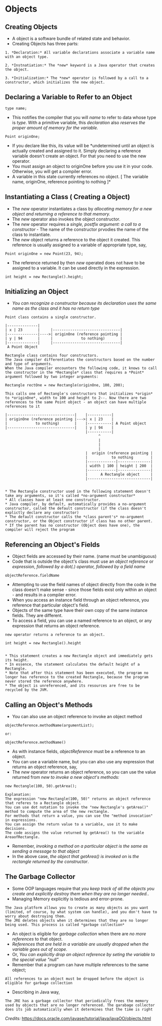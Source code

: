 # Objects
## Creating Objects
* A object is a software bundle of related state and behavior.
* Creating Objects has three parts:
```
1. *Declaration:* All variable declarations associate a variable name with an object type.

2. *Instnatiation:* The *new* keyword is a Java operator that creates the object.

3. *Initialization:* The *new* operator is followed by a call to a constructor, which initializes the new object.
```

## Declaring a Variable to Refer to an Object
```
type name;
```
* This notifies the compiler that you will *name* to refer to data whose type is *type*. With a primitive variable, this *declaration* also *reserves the proper amount of memory for the variable.*
```
Point originOne;
```
* If you declare like this, its value will be *undetermined until an object is actually created and assigned to it. Simply declaring a reference variable doesn't create an object. For that you need to use the new operator.
* You must assign an object to originOne before you use it in your code. Otherwise, you will get a compiler error.
* A variable in this state currently references no object. [ The variable name, originOne, reference pointing to nothing ]*

## Instantiating a Class ( Creating a Object)
* The *new* operator instantiates a class by *allocating memory for a new object and returning a reference to that memory.*
* The *new* operator also invokes the object constructor.
* The *new* operator requires a *single, postfix argument: a call to a constructor* - The name of the constructor prvodies the name of the class to instantiate.
* The *new* object returns a reference to the object it created. This reference is usually assigned to a variable of appropriate type, say,
```
Point originOne = new Point(23, 94);
```
* The reference returned by then *new* operated does not have to be assigned to a variable. It can be used directly in the expression.
```
int height = new Rectangle().height;
```

## Initializing an Object
* *You can recognize a constructor because its declaration uses the same name as the class and it has no return type*
```
Point class contains a single constructor.

|--------------|
| x | 23       |     |-------------------------------|
|--------------|---->| originOne (reference pointing |
| y | 94       |     |             to nothing)       |
|--------------|     |-------------------------------|
 A Point Object

Rectangle class contains four constructors.
The Java compiler differentiates the constructors based on the number and type of arguments.
When the Java compiler encounters the following code, it knows to call the constructor in the *Rectangle* class that requires a *Point* argument followed by two integer arguments:

Rectangle rectOne = new Rectangle(originOne, 100, 200);

This calls one of Rectangle's constructors that initializes *origin* to *originOne*, width to 100 and height to 2--. Now there are two references to the same Point object - an object can have multiple references to it

|-------------------------------|    |-----------|
| originOne (reference pointing |--->| x | 23    |
|             to nothing)       |    |-----------| A Point object
|-------------------------------|    | y | 94    |
                                     |-----------|
                                           ^
                                           |
                                           |
                                           |
                                     |  origin (reference pointing |
                                     |           to nothing        |
                                     |-------------|---------------|
                                     | width | 100 | height | 200  |
                                     |-------------|---------------|
                                     |      A Rectangle object     |
                                     |-----------------------------|


* The Rectangle constructor used in the following statement doesn't take any arguments, so it's called *no-argument constructor*
* All classes have at least one constructor.
* Java compiler, by default, automatically provides a no-argument constructor, called the default constructor (if the class doesn't explictly declare any constructor)
* The default constructor calls the *class parent's* no-argument constructor, or the Object constructor if class has no other parent.
* If the parent has no constructor (Object does have one), the compiler will reject the program
```

## Referencing an Object's Fields
* Object fields are accessed by their name. (name must be unambiguous)
* Code that is outside the object's class must use an *object reference* or *expression*, *followed by a dot(.) operator, followed by a field name*
```
objectReference.fieldName
```
* Attempting to use the field names of object directly from the code in the class doesn't make sense - since those fields exist only within an object - and results in a compiler error.
* When you access an instance field through an object reference, you reference that particular object's field.
* Objects of the same type have their own copy of the same instance fields. They are different.
* To access a field, you can use a named reference to an object, or any expression that returns an object reference.
```
new operator returns a reference to an object.

int height = new Rectangle().height


* This statement creates a new Rectangle object and immediately gets its height.
* In essence, the statement calculates the default height of a Rectangle.
* Note that after this statement has been executed, the program no longer has reference to the created Rectangle, because the program never stored the reference anywhere.
* The object is unreferenced, and its resources are free to be recycled by the JVM.
```

## Calling an Object's Methods
* You can also use an object reference to invoke an object method
```
objectReference.methodName(argumentList);

or:

objectReference.methodName()
```
* As with instance fields, *objectReference* must be a reference to an object.
* You can use a variable name, but you can also use any expression that returns an object reference, say,
* The *new* operator returns an object reference, so you can use the value returned from *new to invoke a new object's methods:*
```
new Rectangle(100, 50).getArea();

Explanation:
The expression "new Rectangle(100, 50)" returns an object reference that referes to a Rectangle object.
You can use dot notation to invoke the "new Rectangle's getArea()" method to compute the area of the new rectangle.
For methods that return a value, you can use the "method invocation" in expressions.
You can assign the return value to a variable, use it to make decisions.
The code assigns the value returned by getArea() to the variable AreaofRectangle.
```
* Remember, *invoking a method on a particular object is the same as sending a message to that object*
* In the above case, *the object that getArea() is invoked on* is *the rectangle returned by the constructor*.

## The Garbage Collector
* Some OOP languages require that *you keep track of all the objects you create and explicitly destroy them when they are no longer needed.*.
* Managing Memory explicitly is tedious and error-prone.
```
The Java platform allows you to create as many objects as you want (limited, of course, by what system can handle), and you don't have to worry about destroying them.
The JRE deletes objects when it determines that they are no longer being used. This process is called *garbage collection*
```

* An object is eligible for *garbage collection* when there are *no more references* to that object.
* *References that are held in a variable are usually dropped when the variable goes out of scope.*
* Or, *You can explicitly drop an object reference by seting the variable to the special value "null"*
* Remember that a program can have multiple references to the same object;
```
All references to an object must be dropped before the object is eligible for garbage collection
```

* Describing in Java way,
```
The JRE has a garbage collector that periodically frees the memory used by objects that are no longer referenced. The garabage collector does its job automatically when it determines that the time is right
```
*Credits:* https://docs.oracle.com/javase/tutorial/java/javaOO/objects.html
